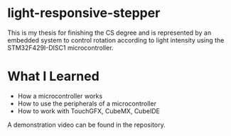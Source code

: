 # light-responsive-stepper
This is my thesis for finishing the CS degree and is represented by an embedded system to control rotation according to light intensity using the STM32F429I-DISC1 microcontroller.

# What I Learned

* How a microcontroller works
* How to use the peripherals of a microcontroller
* How to work with TouchGFX, CubeMX, CubeIDE

A demonstration video can be found in the repository.
